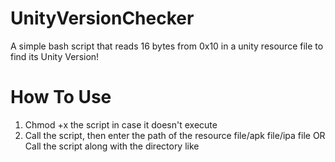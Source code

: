 # UnityVersionChecker
A simple bash script that reads 16 bytes from 0x10 in a unity resource file to find its Unity Version!

# How To Use
1) Chmod +x the script in case it doesn't execute
2) Call the script, then enter the path of the resource file/apk file/ipa file
OR
   Call the script along with the directory like <script path> <resource file path>

# Info
``It simply just reads the bytes off a file. .assets, sometimes .resources and extentionless resources in the assets/bin/data usually work!``

``The script uses xxd to read and convert the bytes, it should work on Mac/Linux and a Jailbroken iOS. For android a different version is uploaded that needs Busybox binaries installed to access xxd!``
